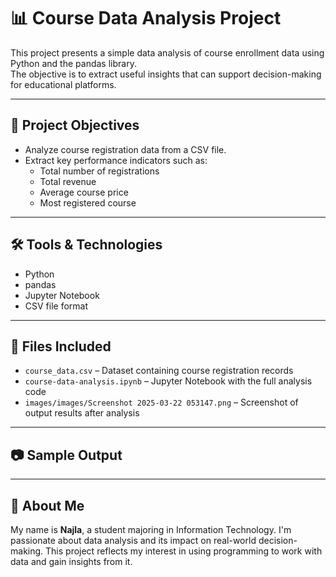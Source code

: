 # 📊 Course Data Analysis Project

This project presents a simple data analysis of course enrollment data using Python and the pandas library.\
The objective is to extract useful insights that can support decision-making for educational platforms.

---

## 📌 Project Objectives

- Analyze course registration data from a CSV file.
- Extract key performance indicators such as:
  - Total number of registrations
  - Total revenue
  - Average course price
  - Most registered course

---

## 🛠 Tools & Technologies

- Python
- pandas
- Jupyter Notebook
- CSV file format

---

## 📁 Files Included

- `course_data.csv` – Dataset containing course registration records
- `course-data-analysis.ipynb` – Jupyter Notebook with the full analysis code
- `images/images/Screenshot 2025-03-22 053147.png` – Screenshot of output results after analysis

---

## 📷 Sample Output



---

## 👤 About Me

My name is **Najla**, a student majoring in Information Technology.
I'm passionate about data analysis and its impact on real-world decision-making.
This project reflects my interest in using programming to work with data and gain insights from it.
